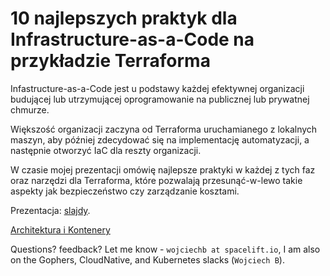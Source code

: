 # 10 najlepszych praktyk dla Infrastructure-as-a-Code na przykładzie Terraforma

Infastructure-as-a-Code jest u podstawy każdej efektywnej organizacji budującej lub utrzymującej oprogramowanie na publicznej lub prywatnej chmurze.

Większość organizacji zaczyna od Terraforma uruchamianego z lokalnych maszyn, aby później zdecydować się na implementację automatyzacji, a następnie otworzyć IaC dla reszty organizacji.

W czasie mojej prezentacji omówię najlepsze praktyki w każdej z tych faz oraz narzędzi dla Terraforma, które pozwalają przesunąć-w-lewo takie aspekty jak bezpieczeństwo czy zarządzanie kosztami.

Prezentacja: [slajdy](main_pl.pdf).

[Architektura i Kontenery](https://architekturaikontenery.pl)

Questions? feedback? Let me know - `wojciechb at spacelift.io`, I am also on the Gophers, CloudNative, and Kubernetes slacks (`Wojciech B`).
